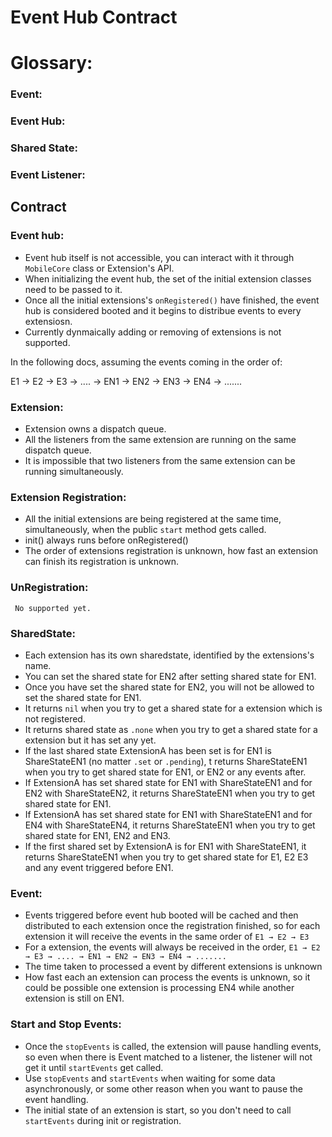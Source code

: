 # Event Hub Contract

# Glossary:

### Event:

### Event Hub:

### Shared State:

### Event Listener:

## Contract


### Event hub:
- Event hub itself is not accessible, you can interact with it through `MobileCore` class or Extension's API.
- When initializing the event hub, the set of the initial extension classes need to be passed to it. 
- Once all the initial extensions's `onRegistered()` have finished, the event hub is considered booted and it begins to distribue events to every extensiosn.
- Currently dynmaically adding or removing of extensions is not supported. 

In the following docs, assuming the events coming in the order of:

E1 → E2 → E3 → .... → EN1 → EN2 → EN3 → EN4 → .......

### Extension:

- Extension owns a dispatch queue.
- All the listeners from the same extension are running on the same dispatch queue.
- It is impossible that two listeners from the same extension can be running simultaneously.

### Extension Registration:

- All the initial extensions are being registered at the same time, simultaneously, when the public `start` method gets called.
- init() always runs before onRegistered()
- The order of extensions registration is unknown, how fast an extension can finish its registration is unknown.

### UnRegistration:

     No supported yet.

### SharedState:

- Each extension has its own sharedstate, identified by the extensions's name.
- You can set the shared state for EN2 after setting shared state for EN1.
- Once you have set the shared state for EN2, you will not be allowed to set the shared state for EN1.
- It returns `nil` when you try to get a shared state for a extension which is not registered.
- It returns shared state as `.none` when you try to get a shared state for a extension but it has set any yet.
- If the last shared state ExtensionA has been set is for EN1 is ShareStateEN1 (no matter `.set` or `.pending`), t returns ShareStateEN1 when you try to get shared state for EN1, or EN2 or any events after.
- If ExtensionA has set shared state for EN1 with ShareStateEN1 and for EN2 with ShareStateEN2, it returns ShareStateEN1 when you try to get shared state for EN1.
- If ExtensionA has set shared state for EN1 with ShareStateEN1 and for EN4 with ShareStateEN4, it returns ShareStateEN1 when you try to get shared state for EN1, EN2 and EN3.
- If the first shared set by ExtensionA is for EN1 with ShareStateEN1, it returns ShareStateEN1 when you try to get shared state for E1, E2 E3 and any event triggered before EN1.


### Event:

- Events triggered before event hub booted will be cached and then distributed to each extension once the registration finished, so for each extension it will receive the events in the same order of `E1 → E2 → E3`
- For a extension, the events will always be received in the order, `E1 → E2 → E3 → .... → EN1 → EN2 → EN3 → EN4 → .......`
- The time taken to processed a event by different extensions is unknown
- How fast each an extension can process the events is unknown, so it could be possible one extension is processing EN4 while another extension is still on EN1.

### Start and Stop Events:

- Once the `stopEvents` is called, the extension will pause handling events, so even when there is Event matched to a listener, the listener will not get it until `startEvents` get called.
- Use `stopEvents` and `startEvents` when waiting for some data asynchronously, or some other reason when you want to pause the event handling.
- The initial state of an extension is start, so you don't need to call `startEvents`  during init or registration.